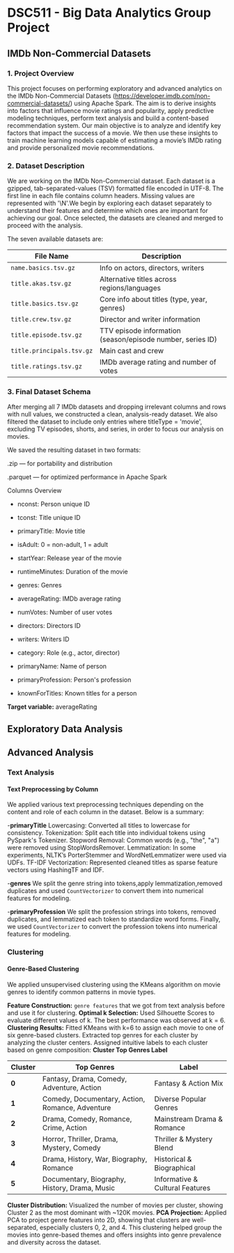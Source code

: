# DSC511 - Big Data Analytics Group Project

## IMDb Non-Commercial Datasets

### 1. Project Overview

This project focuses on performing exploratory and advanced analytics on the IMDb Non-Commercial Datasets (https://developer.imdb.com/non-commercial-datasets/) using Apache Spark. The aim is to derive insights into factors that influence movie ratings and popularity, apply predictive modeling techniques, perform text analysis and build a content-based recommendation system.
Our main objective is to analyze and identify key factors that impact the success of a movie. We then use these insights to train machine learning models capable of estimating a movie’s IMDb rating and provide personalized movie recommendations.

### 2. Dataset Description

We are working on the IMDb Non-Commercial dataset. Each dataset is a gzipped, tab-separated-values (TSV) formatted file encoded in UTF-8. The first line in each file contains column headers. Missing values are represented with '\N'.We begin by exploring each dataset separately to understand their features and determine which ones are important for achieving our goal. Once selected, the datasets are cleaned and merged to proceed with the analysis.

The seven available datasets are:

| File Name | Description |
|----------|-------------|
| `name.basics.tsv.gz` | Info on actors, directors, writers |
| `title.akas.tsv.gz` | Alternative titles across regions/languages |
| `title.basics.tsv.gz` | Core info about titles (type, year, genres) |
| `title.crew.tsv.gz` | Director and writer information |
| `title.episode.tsv.gz` | TTV episode information (season/episode number, series ID) |
| `title.principals.tsv.gz` | Main cast and crew |
| `title.ratings.tsv.gz` | IMDb average rating and number of votes |


### 3. Final Dataset Schema

After merging all 7 IMDb datasets and dropping irrelevant columns and rows with null values, we constructed a clean, analysis-ready dataset.
We also filtered the dataset to include only entries where titleType = 'movie', excluding TV episodes, shorts, and series, in order to focus our analysis  on movies.

We saved the resulting dataset in two formats:

.zip — for portability and distribution

.parquet — for optimized performance in Apache Spark

Columns Overview

- nconst: Person unique ID 

- tconst: Title unique ID

- primaryTitle: Movie title

- isAdult: 0 = non-adult, 1 = adult

- startYear: Release year of the movie

- runtimeMinutes: Duration of the movie

- genres: Genres

- averageRating: IMDb average rating

- numVotes: Number of user votes

- directors: Directors ID

- writers: Writers ID

- category: Role (e.g., actor, director)

- primaryName: Name of person

- primaryProfession: Person's profession

- knownForTitles: Known titles for a person

 **Target variable:** averageRating


## Exploratory Data Analysis



## Advanced Analysis

### Text Analysis

#### Text Preprocessing by Column

We applied various text preprocessing techniques depending on the content and role of each column in the dataset. Below is a summary:

-**primaryTitle**
Lowercasing: Converted all titles to lowercase for consistency.
Tokenization: Split each title into individual tokens using PySpark's Tokenizer.
Stopword Removal: Common words (e.g., "the", "a") were removed using StopWordsRemover.
Lemmatization: In some experiments, NLTK’s PorterStemmer and WordNetLemmatizer were used via UDFs.
TF-IDF Vectorization: Represented cleaned titles as sparse feature vectors using HashingTF and IDF.

-**genres**
We split the genre string into tokens,apply lemmatization,removed duplicates and used `CountVectorizer` to convert them into numerical features for modeling.

-**primaryProfession**
We split the profession strings into tokens, removed duplicates, and lemmatized each token to standardize word forms. Finally, we used `CountVectorizer` to convert the profession tokens into numerical features for modeling.














### Clustering

#### Genre-Based Clustering
We applied unsupervised clustering using the KMeans algorithm on movie genres to identify common patterns in movie types.

**Feature Construction:** `genre features` that we got from text analysis before and use it for clustering.
**Optimal k Selection:** Used Silhouette Scores to evaluate different values of k. The best performance was observed at k = 6.
**Clustering Results:**
Fitted KMeans with k=6 to assign each movie to one of six genre-based clusters.
Extracted top genres for each cluster by analyzing the cluster centers.
Assigned intuitive labels to each cluster based on genre composition:
**Cluster	Top Genres	Label**

| Cluster | Top Genres                                      | Label                             |
|---------|--------------------------------------------------|-----------------------------------|
| **0**   | Fantasy, Drama, Comedy, Adventure, Action        | Fantasy & Action Mix              |
| **1**   | Comedy, Documentary, Action, Romance, Adventure  | Diverse Popular Genres            |
| **2**   | Drama, Comedy, Romance, Crime, Action            | Mainstream Drama & Romance        |
| **3**   | Horror, Thriller, Drama, Mystery, Comedy         | Thriller & Mystery Blend          |
| **4**   | Drama, History, War, Biography, Romance          | Historical & Biographical         |
| **5**   | Documentary, Biography, History, Drama, Music    | Informative & Cultural Features   |

**Cluster Distribution:** Visualized the number of movies per cluster, showing Cluster 2 as the most dominant with ~120K movies.
**PCA Projection:** Applied PCA to project genre features into 2D, showing that clusters are well-separated, especially clusters 0, 2, and 4.
This clustering helped group the movies into genre-based themes and offers insights into genre prevalence and diversity across the dataset.


